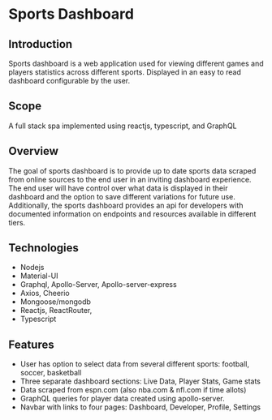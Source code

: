 # Sports Dashboard

## Introduction
Sports dashboard is a web application used for viewing different games and players statistics across different sports. Displayed in an easy to read dashboard configurable by the user.  

## Scope
A full stack spa implemented using reactjs, typescript, and GraphQL

## Overview
The goal of sports dashboard is to provide up to date sports data scraped from online sources to the end user in an inviting dashboard experience. The end user will have control over what data is displayed in their dashboard and the option to save different variations for future use. Additionally, the sports dashboard provides an api for developers with documented information on endpoints and resources available in different tiers. 

## Technologies
* Nodejs
* Material-UI
* Graphql, Apollo-Server, Apollo-server-express
* Axios, Cheerio
* Mongoose/mongodb
* Reactjs, ReactRouter, 
* Typescript

## Features
* User has option to select data from several different sports: football, soccer, basketball
* Three separate dashboard sections: Live Data, Player Stats, Game stats 
* Data scraped from espn.com (also nba.com & nfl.com if time allots)
* GraphQL queries for player data created using apollo-server.
* Navbar with links to four pages: Dashboard, Developer, Profile, Settings
